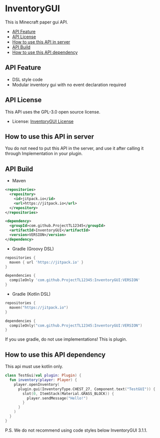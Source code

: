 # InventoryGUI
This is Minecraft paper gui API.

* [API Feature](https://github.com/ProjectTL12345/InventoryGUI#api-feature)
* [API License](https://github.com/ProjectTL12345/InventoryGUI#api-license)
* [How to use this API in server](https://github.com/ProjectTL12345/InventoryGUI#how-to-use-this-api-in-server)
* [API Build](https://github.com/ProjectTL12345/InventoryGUI#api-build)
* [How to use this API dependency](https://github.com/ProjectTL12345/InventoryGUI#how-to-use-this-api-dependency)

## API Feature
* DSL style code
* Modular inventory gui with no event declaration required

## API License
This API uses the GPL-3.0 open source license.
* License: [InventoryGUI License](https://github.com/ProjectTL12345/InventoryGUI/blob/master/LICENSE)

## How to use this API in server
You do not need to put this API in the server, and use it after calling it through Implementation in your plugin.

## API Build

* Maven
```XML
<repositories>
  <repository>
    <id>jitpack.io</id>
    <url>https://jitpack.io</url>
  </repository>
</repositories>

<dependency>
  <groupId>com.github.ProjectTL12345</groupId>
  <artifactId>InventoryGUI</artifactId>
  <version>VERSION</version>
</dependency>
```

* Gradle (Groovy DSL)
```groovy
repositories {
  maven { url 'https://jitpack.io' }
}

dependencies {
  compileOnly 'com.github.ProjectTL12345:InventoryGUI:VERSION'
}
```

* Gradle (Kotlin DSL)
```kotlin
repositories {
  maven("https://jitpack.io")
}

dependencies {
  compileOnly("com.github.ProjectTL12345:InventoryGUI:VERSION")
}
```
If you use gradle, do not use implementations! This is plugin.

## How to use this API dependency
This api must use kotlin only.
```Kotlin
class TestGui(val plugin: Plugin) {
  fun inventory(player: Player) {
    player.openInventory(
      plugin.gui(InventoryType.CHEST_27, Component.text("TestGUI")) {
        slot(0, ItemStack(Material.GRASS_BLOCK)) {
          player.sendMessage("Hello!")
        }
      }
    )
  }
}
```
P.S. We do not recommend using code styles below InventoryGUI 3.1.1.

